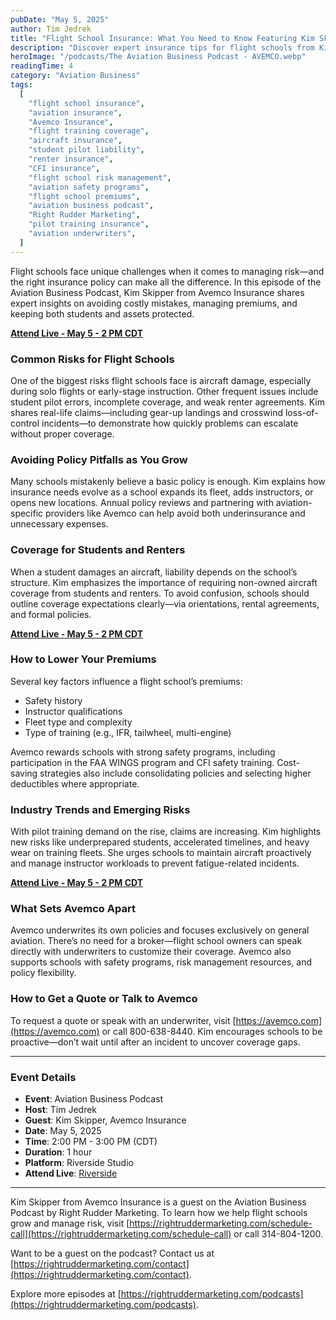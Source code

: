 ```yaml
---
pubDate: "May 5, 2025"
author: Tim Jedrek
title: "Flight School Insurance: What You Need to Know Featuring Kim Skipper from Avemco Insurance"
description: "Discover expert insurance tips for flight schools from Kim Skipper of Avemco. Learn how to manage risk, reduce premiums, and avoid costly policy mistakes with insights from the Aviation Business Podcast."
heroImage: "/podcasts/The Aviation Business Podcast - AVEMCO.webp"
readingTime: 4
category: "Aviation Business"
tags:
  [
    "flight school insurance",
    "aviation insurance",
    "Avemco Insurance",
    "flight training coverage",
    "aircraft insurance",
    "student pilot liability",
    "renter insurance",
    "CFI insurance",
    "flight school risk management",
    "aviation safety programs",
    "flight school premiums",
    "aviation business podcast",
    "Right Rudder Marketing",
    "pilot training insurance",
    "aviation underwriters",
  ]
---
```


Flight schools face unique challenges when it comes to managing risk—and the right insurance policy can make all the difference. In this episode of the Aviation Business Podcast, Kim Skipper from Avemco Insurance shares expert insights on avoiding costly mistakes, managing premiums, and keeping both students and assets protected.

[**Attend Live - May 5 - 2 PM CDT**](https://riverside.fm/studio/podcast-40nqk)

### Common Risks for Flight Schools

One of the biggest risks flight schools face is aircraft damage, especially during solo flights or early-stage instruction. Other frequent issues include student pilot errors, incomplete coverage, and weak renter agreements. Kim shares real-life claims—including gear-up landings and crosswind loss-of-control incidents—to demonstrate how quickly problems can escalate without proper coverage.

### Avoiding Policy Pitfalls as You Grow

Many schools mistakenly believe a basic policy is enough. Kim explains how insurance needs evolve as a school expands its fleet, adds instructors, or opens new locations. Annual policy reviews and partnering with aviation-specific providers like Avemco can help avoid both underinsurance and unnecessary expenses.

### Coverage for Students and Renters

When a student damages an aircraft, liability depends on the school’s structure. Kim emphasizes the importance of requiring non-owned aircraft coverage from students and renters. To avoid confusion, schools should outline coverage expectations clearly—via orientations, rental agreements, and formal policies.

[**Attend Live - May 5 - 2 PM CDT**](https://riverside.fm/studio/podcast-40nqk)

### How to Lower Your Premiums

Several key factors influence a flight school’s premiums:

- Safety history
- Instructor qualifications
- Fleet type and complexity
- Type of training (e.g., IFR, tailwheel, multi-engine)

Avemco rewards schools with strong safety programs, including participation in the FAA WINGS program and CFI safety training. Cost-saving strategies also include consolidating policies and selecting higher deductibles where appropriate.

### Industry Trends and Emerging Risks

With pilot training demand on the rise, claims are increasing. Kim highlights new risks like underprepared students, accelerated timelines, and heavy wear on training fleets. She urges schools to maintain aircraft proactively and manage instructor workloads to prevent fatigue-related incidents.

[**Attend Live - May 5 - 2 PM CDT**](https://riverside.fm/studio/podcast-40nqk)

### What Sets Avemco Apart

Avemco underwrites its own policies and focuses exclusively on general aviation. There’s no need for a broker—flight school owners can speak directly with underwriters to customize their coverage. Avemco also supports schools with safety programs, risk management resources, and policy flexibility.

### How to Get a Quote or Talk to Avemco

To request a quote or speak with an underwriter, visit [https://avemco.com](https://avemco.com) or call 800-638-8440. Kim encourages schools to be proactive—don’t wait until after an incident to uncover coverage gaps.

---

### Event Details

- **Event**: Aviation Business Podcast
- **Host**: Tim Jedrek
- **Guest**: Kim Skipper, Avemco Insurance
- **Date**: May 5, 2025
- **Time**: 2:00 PM - 3:00 PM (CDT)
- **Duration**: 1 hour
- **Platform**: Riverside Studio
- **Attend Live**: [Riverside](https://riverside.fm/studio/podcast-40nqk)

---

Kim Skipper from Avemco Insurance is a guest on the Aviation Business Podcast by Right Rudder Marketing. To learn how we help flight schools grow and manage risk, visit [https://rightruddermarketing.com/schedule-call](https://rightruddermarketing.com/schedule-call) or call 314-804-1200.

Want to be a guest on the podcast? Contact us at [https://rightruddermarketing.com/contact](https://rightruddermarketing.com/contact).

Explore more episodes at [https://rightruddermarketing.com/podcasts](https://rightruddermarketing.com/podcasts).
